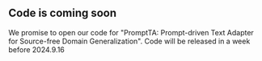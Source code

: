 ## Code is coming soon

We promise to open our code for "PromptTA: Prompt-driven Text Adapter for Source-free Domain Generalization".
Code will be released in a week before 2024.9.16
